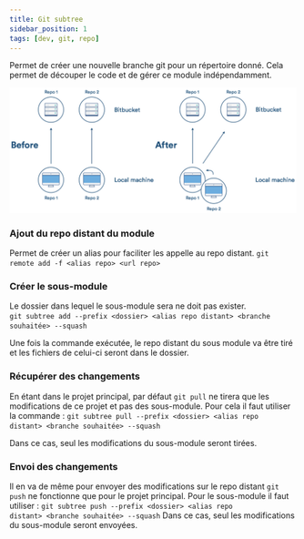 ```yaml
---
title: Git subtree
sidebar_position: 1
tags: [dev, git, repo]
---
```


Permet de créer une nouvelle branche git pour un répertoire donné. Cela permet de découper le code et de gérer ce module indépendamment. 

![Illustrastion du concept git subtree](./assets/subtree_img.png)

### Ajout du repo distant du module

Permet de créer un alias pour faciliter les appelle au repo distant.
`git remote add -f <alias repo> <url repo>`

### Créer le sous-module

Le dossier dans lequel le sous-module sera ne doit pas exister.
`git subtree add --prefix <dossier> <alias repo distant> <branche souhaitée> --squash`

Une fois la commande exécutée, le repo distant du sous module va être tiré et les fichiers de celui-ci seront dans le dossier.

### Récupérer des changements
En étant dans le projet principal, par défaut `git pull` ne tirera que les modifications de ce projet et pas des sous-module.
Pour cela il faut utiliser la commande :
`git subtree pull --prefix <dossier> <alias repo distant> <branche souhaitée> --squash`

Dans ce cas, seul les modifications du sous-module seront tirées. 

### Envoi des changements 
Il en va de même pour envoyer des modifications sur le repo distant `git push` ne fonctionne que pour le projet principal. Pour le sous-module il faut utiliser :
`git subtree push --prefix <dossier> <alias repo distant> <branche souhaitée> --squash`
Dans ce cas, seul les modifications du sous-module seront envoyées. 